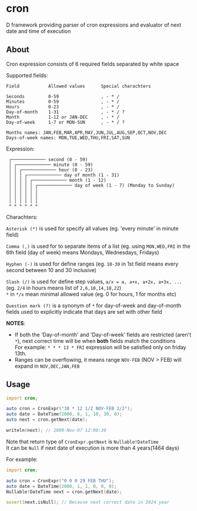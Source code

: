 # cron

D framework providing parser of cron expressions and evaluator of
next date and time of execution

## About

Cron expression consists of 6 required fields separated by white space

Supported fields:

```
Field           Allowed values      Special charachters

Seconds         0-59                , - * /
Minutes         0-59                , - * /
Hours           0-23                , - * /
Day-of-month    1-31                , - * / ?
Month           1-12 or JAN-DEC     , - * /
Day-of-week     1-7 or MON-SUN      , - * / ?

Months names: JAN,FEB,MAR,APR,MAY,JUN,JUL,AUG,SEP,OCT,NOV,DEC
Days-of-week names: MON,TUE,WED,THU,FRI,SAT,SUN
```

Expression:

```
 ┌───────────── second (0 - 59)
 │ ┌───────────── minute (0 - 59)
 │ │ ┌───────────── hour (0 - 23)
 │ │ │ ┌───────────── day of month (1 - 31)
 │ │ │ │ ┌───────────── month (1 - 12)
 │ │ │ │ │ ┌───────────── day of week (1 - 7) (Monday to Sunday)
 │ │ │ │ │ │   
 │ │ │ │ │ │
 │ │ │ │ │ │
 * * * * * *
```

Charachters:

`Asterisk (*)` is used for specify all values (eg. 'every minute' in minute field)

`Comma (,)` is used for to separate items of a list (eg. using `MON,WED,FRI` 
in  the 6th field (day of week) means Mondays, Wednesdays, Fridays)

`Hyphen (-)` is used for define ranges (eg. `10-30` in 1st field means every second
between 10 and 30 inclusive)

`Slash (/)` is used for define step values, `a/x = a, a+x, a+2x, a+3x, ...`
(eg. `2/4` in hours means list of `2,6,10,14,18,22`)\
`*` in `*/x` mean minimal allowed value (eg. 0 for hours, 1 for months etc)

`Question mark (?)` is a synonym of `*` for day-of-week and day-of-month fields used
to explicitly indicate that days are set with other field


**NOTES**:
* If both the 'Day-of-month' and 'Day-of-week' fields are
  restricted (aren't `*`), next correct time will be when **both**
  fields match the conditions\
  For example: `* * * 13 * FRI` expression will be satisfied only on friday 13th.
* Ranges can be overflowing, it means range `NOV-FEB` (NOV > FEB)
  will expand in `NOV,DEC,JAN,FEB`

## Usage

```d
import cron;

auto cron = CronExpr("30 * 12 1/2 NOV-FEB 2/2");
auto date = DateTime(2000, 6, 1, 10, 30, 0);
auto next = cron.getNext(date);

writeln(next); // 2000-Nov-07 12:00:30
```

Note that return type of `CronExpr.getNext` is `Nullable!DateTime`\
It can be `Null` if next date of execution is more than 4 years(1464 days)

For example:

```d
import cron;

auto cron = CronExpr("0 0 0 29 FEB THU");
auto date = DateTime(2000, 1, 1, 0, 0, 0);
Nullable!DateTime next = cron.getNext(date);

assert(next.isNull); // Because next correct date in 2024 year
```

